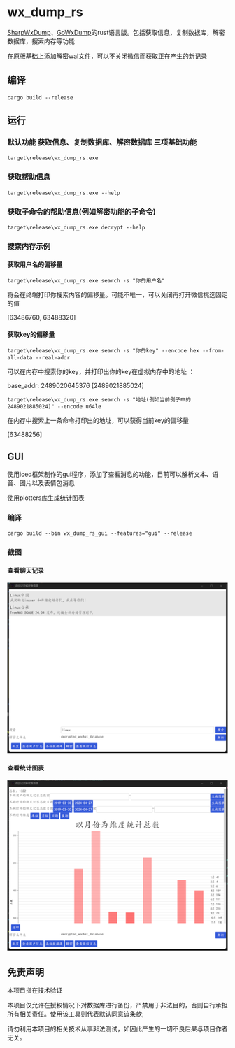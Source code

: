 # wx_dump_rs
<a href="https://github.com/AdminTest0/SharpWxDump">SharpWxDump</a>、<a href="https://github.com/SpenserCai/GoWxDump">GoWxDump</a>的rust语言版。包括获取信息，复制数据库，解密数据库，搜索内存等功能

在原版基础上添加解密wal文件，可以不关闭微信而获取正在产生的新记录

## 编译
```
cargo build --release
```

## 运行
### 默认功能 获取信息、复制数据库、解密数据库 三项基础功能
```
target\release\wx_dump_rs.exe
```
### 获取帮助信息
```
target\release\wx_dump_rs.exe --help
```
### 获取子命令的帮助信息(例如解密功能的子命令)
```
target\release\wx_dump_rs.exe decrypt --help
```
### 搜索内存示例
#### 获取用户名的偏移量
```
target\release\wx_dump_rs.exe search -s "你的用户名"
```
将会在终端打印你搜索内容的偏移量。可能不唯一，可以关闭再打开微信挑选固定的值

[63486760, 63488320]

#### 获取key的偏移量
```
target\release\wx_dump_rs.exe search -s "你的key" --encode hex --from-all-data --real-addr
```
可以在内存中搜索你的key，并打印出你的key在虚拟内存中的地址 ：

base_addr: 2489020645376
[2489021885024]
```
target\release\wx_dump_rs.exe search -s "地址(例如当前例子中的2489021885024)" --encode u64le
```
在内存中搜索上一条命令打印出的地址，可以获得当前key的偏移量

[63488256]

## GUI
使用iced框架制作的gui程序，添加了查看消息的功能，目前可以解析文本、语音、图片以及表情包消息

使用plotters库生成统计图表

### 编译
```
cargo build --bin wx_dump_rs_gui --features="gui" --release
```

### 截图
#### 查看聊天记录
![查看微信消息](image/查看微信消息.png) 

#### 查看统计图表
![数据图表](image/数据图表.png) 

## 免责声明
本项目指在技术验证

本项目仅允许在授权情况下对数据库进行备份，严禁用于非法目的，否则自行承担所有相关责任。使用该工具则代表默认同意该条款;

请勿利用本项目的相关技术从事非法测试，如因此产生的一切不良后果与项目作者无关。
